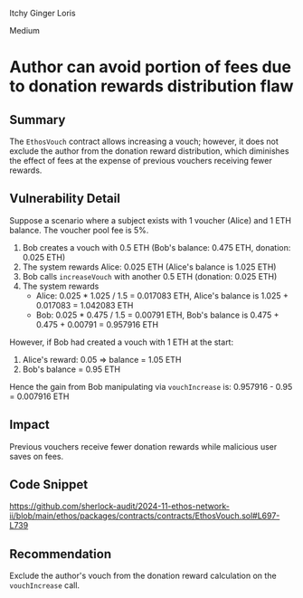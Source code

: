 Itchy Ginger Loris

Medium

# Author can avoid portion of fees due to donation rewards distribution flaw

## Summary

The `EthosVouch` contract allows increasing a vouch; however, it does not exclude the author from the donation reward distribution, which diminishes the effect of fees at the expense of previous vouchers receiving fewer rewards.

## Vulnerability Detail

Suppose a scenario where a subject exists with 1 voucher (Alice) and 1 ETH balance. The voucher pool fee is 5%.

1. Bob creates a vouch with 0.5 ETH (Bob's balance: 0.475 ETH, donation: 0.025 ETH)
2. The system rewards Alice: 0.025 ETH (Alice's balance is 1.025 ETH)
3. Bob calls `increaseVouch` with another 0.5 ETH (donation: 0.025 ETH)
4. The system rewards
   - Alice: 0.025 * 1.025 / 1.5 = 0.017083 ETH, Alice's balance is 1.025 + 0.017083 = 1.042083 ETH
   - Bob: 0.025 * 0.475 / 1.5 = 0.00791 ETH, Bob's balance is 0.475 + 0.475 + 0.00791 = 0.957916 ETH

However, if Bob had created a vouch with 1 ETH at the start:
1. Alice's reward: 0.05 => balance = 1.05 ETH
2. Bob's balance = 0.95 ETH

Hence the gain from Bob manipulating via `vouchIncrease` is: 0.957916 - 0.95 = 0.007916 ETH

## Impact

Previous vouchers receive fewer donation rewards while malicious user saves on fees.

## Code Snippet
https://github.com/sherlock-audit/2024-11-ethos-network-ii/blob/main/ethos/packages/contracts/contracts/EthosVouch.sol#L697-L739

## Recommendation

Exclude the author's vouch from the donation reward calculation on the `vouchIncrease` call.
